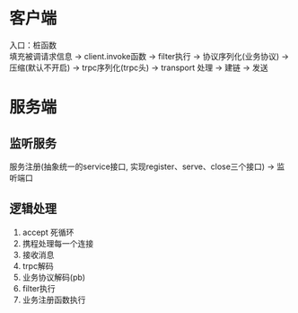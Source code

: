 # 客户端

入口：桩函数   
填充被调请求信息 -> client.invoke函数 -> filter执行 -> 协议序列化(业务协议) -> 压缩(默认不开启) -> trpc序列化(trpc头) -> transport 处理 -> 建链 -> 发送


# 服务端
## 监听服务
服务注册(抽象统一的service接口, 实现register、serve、close三个接口) -> 监听端口

## 逻辑处理
1) accept 死循环  
2) 携程处理每一个连接  
3) 接收消息
4) trpc解码
5) 业务协议解码(pb)
6) filter执行
7) 业务注册函数执行



